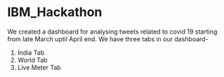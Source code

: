 # IBM_Hackathon

We created a dashboard for analysing tweets related to covid 19 starting from late March uptil April end.
We have three tabs in our dashboard-
 1) India Tab
 2) World Tab
 3) Live Meter Tab
